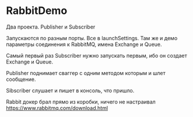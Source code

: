 # RabbitDemo
Два проекта. Publisher и Subscriber

Запускаютcя по разным порты. Все в launchSettings. Там же  и демо параметры соединения к RabbitMQ, имена Exchange и Queue. 

Самый первый раз Subscriber нужно запускать первым, ибо он создает Exchange и Queue.

Publisher поднимает сваггер с одним методом которым и шлет сообщение.

Sibscriber слушает и пишет в консоль, что пришло.

Rabbit докер брал прямо из коробки, ничего не настраивал
https://www.rabbitmq.com/download.html

